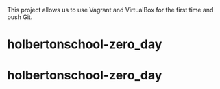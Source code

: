 This project allows us to use Vagrant and VirtualBox for the first time and push Git.
# holbertonschool-zero_day
# holbertonschool-zero_day
